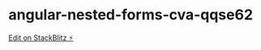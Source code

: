 # angular-nested-forms-cva-qqse62

[Edit on StackBlitz ⚡️](https://stackblitz.com/edit/angular-nested-forms-cva-qqse62)